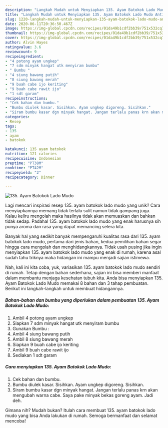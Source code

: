 ```yaml
---
description: "Langkah Mudah untuk Menyiapkan 135. Ayam Batokok Lado Mudo Anti Gagal"
title: "Langkah Mudah untuk Menyiapkan 135. Ayam Batokok Lado Mudo Anti Gagal"
slug: 1220-langkah-mudah-untuk-menyiapkan-135-ayam-batokok-lado-mudo-anti-gagal
date: 2020-06-11T20:36:50.467Z
image: https://img-global.cpcdn.com/recipes/01da49b1cdf2bb39/751x532cq70/135-ayam-batokok-lado-mudo-foto-resep-utama.jpg
thumbnail: https://img-global.cpcdn.com/recipes/01da49b1cdf2bb39/751x532cq70/135-ayam-batokok-lado-mudo-foto-resep-utama.jpg
cover: https://img-global.cpcdn.com/recipes/01da49b1cdf2bb39/751x532cq70/135-ayam-batokok-lado-mudo-foto-resep-utama.jpg
author: Alvin Hayes
ratingvalue: 3.6
reviewcount: 9
recipeingredient:
- "4 potong ayam ungkep"
- "7 sdm minyak hangat utk menyiram bumbu"
- " Bumbu "
- "4 siung bawang putih"
- "8 siung bawang merah"
- "9 buah cabe ijo keriting"
- "9 buah cabe rawit ijo"
- "1 sdt garam"
recipeinstructions:
- "Cek bahan dan bumbu."
- "Bumbu diulek kasar. Sisihkan. Ayam ungkep digoreng. Sisihkan."
- "Siram bumbu kasar dgn minyak hangat. Jangan terlalu panas krn akan mengubah warna cabe. Saya pake minyak bekas goreng ayam. Jadi deh."
categories:
- Resep
tags:
- 135
- ayam
- batokok

katakunci: 135 ayam batokok 
nutrition: 121 calories
recipecuisine: Indonesian
preptime: "PT38M"
cooktime: "PT42M"
recipeyield: "2"
recipecategory: Dinner

---
```



![135. Ayam Batokok Lado Mudo](https://img-global.cpcdn.com/recipes/01da49b1cdf2bb39/751x532cq70/135-ayam-batokok-lado-mudo-foto-resep-utama.jpg)

Lagi mencari inspirasi resep 135. ayam batokok lado mudo yang unik? Cara menyiapkannya memang tidak terlalu sulit namun tidak gampang juga. Kalau keliru mengolah maka hasilnya tidak akan memuaskan dan bahkan tidak sedap. Padahal 135. ayam batokok lado mudo yang enak harusnya sih punya aroma dan rasa yang dapat memancing selera kita.



Banyak hal yang sedikit banyak mempengaruhi kualitas rasa dari 135. ayam batokok lado mudo, pertama dari jenis bahan, kedua pemilihan bahan segar hingga cara mengolah dan menghidangkannya. Tidak usah pusing jika ingin menyiapkan 135. ayam batokok lado mudo yang enak di rumah, karena asal sudah tahu triknya maka hidangan ini mampu menjadi sajian istimewa.


Nah, kali ini kita coba, yuk, variasikan 135. ayam batokok lado mudo sendiri di rumah. Tetap dengan bahan sederhana, sajian ini bisa memberi manfaat dalam membantu menjaga kesehatan tubuh kita. Anda bisa menyiapkan 135. Ayam Batokok Lado Mudo memakai 8 bahan dan 3 tahap pembuatan. Berikut ini langkah-langkah untuk membuat hidangannya.

<!--inarticleads1-->

##### Bahan-bahan dan bumbu yang diperlukan dalam pembuatan 135. Ayam Batokok Lado Mudo:

1. Ambil 4 potong ayam ungkep
1. Siapkan 7 sdm minyak hangat utk menyiram bumbu
1. Gunakan  Bumbu :
1. Ambil 4 siung bawang putih
1. Ambil 8 siung bawang merah
1. Siapkan 9 buah cabe ijo keriting
1. Ambil 9 buah cabe rawit ijo
1. Sediakan 1 sdt garam




<!--inarticleads2-->

##### Cara menyiapkan 135. Ayam Batokok Lado Mudo:

1. Cek bahan dan bumbu.
1. Bumbu diulek kasar. Sisihkan. Ayam ungkep digoreng. Sisihkan.
1. Siram bumbu kasar dgn minyak hangat. Jangan terlalu panas krn akan mengubah warna cabe. Saya pake minyak bekas goreng ayam. Jadi deh.




Gimana nih? Mudah bukan? Itulah cara membuat 135. ayam batokok lado mudo yang bisa Anda lakukan di rumah. Semoga bermanfaat dan selamat mencoba!
